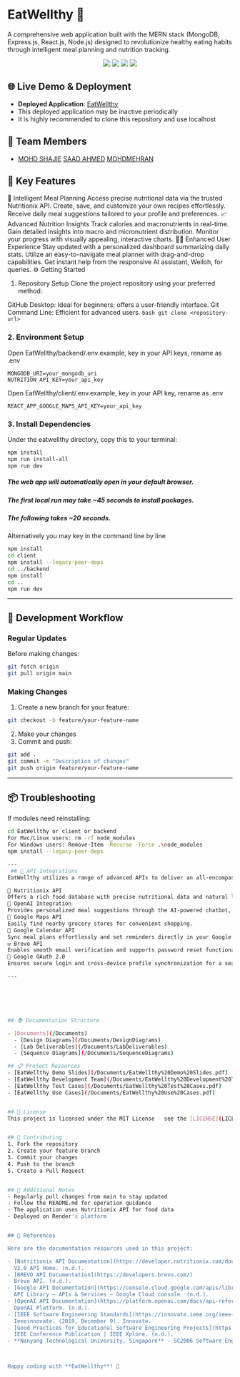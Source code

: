 # EatWellthy 🥗
A comprehensive web application built with the MERN stack (MongoDB, Express.js, React.js, Node.js) designed to revolutionize healthy eating habits through intelligent meal planning and nutrition tracking.

<p align="center">
  <img src="https://img.shields.io/badge/MongoDB-47A248?style=for-the-badge&logo=mongodb&logoColor=white" />
  <img src="https://img.shields.io/badge/Express.js-404D59?style=for-the-badge&logo=express&logoColor=white" />
  <img src="https://img.shields.io/badge/React-61DAFB?style=for-the-badge&logo=react&logoColor=white" />
  <img src="https://img.shields.io/badge/Node.js-339933?style=for-the-badge&logo=node.js&logoColor=white" />
</p>


## 🌐 Live Demo & Deployment
- **Deployed Application**: [EatWellthy](https://eatwellthy.onrender.com)
- This deployed application may be inactive periodically
- It is highly recommended to clone this repository and use localhost

## 👥 Team Members
- [MOHD SHAJIE](https://github.com/mdshajie720/SMART-EATWELTHY-AI)
  [SAAD AHMED]()
  [MOHDMEHRAN]()


## 🌟 Key Features
🍴 Intelligent Meal Planning
Access precise nutritional data via the trusted Nutritionix API.
Create, save, and customize your own recipes effortlessly.
Receive daily meal suggestions tailored to your profile and preferences.
📈 Advanced Nutrition Insights
Track calories and macronutrients in real-time.
Gain detailed insights into macro and micronutrient distribution.
Monitor your progress with visually appealing, interactive charts.
🧑‍💻 Enhanced User Experience
Stay updated with a personalized dashboard summarizing daily stats.
Utilize an easy-to-navigate meal planner with drag-and-drop capabilities.
Get instant help from the responsive AI assistant, Welloh, for queries.
⚙️ Getting Started
1. Repository Setup
Clone the project repository using your preferred method:

GitHub Desktop: Ideal for beginners; offers a user-friendly interface.
Git Command Line: Efficient for advanced users.
     ```bash
     git clone <repository-url>
     ```

### 2. Environment Setup
Open EatWellthy/backend/.env.example, key in your API keys, rename as .env
```
MONGODB_URI=your_mongodb_uri
NUTRITION_API_KEY=your_api_key
```
Open EatWellthy/client/.env.example, key in your API key, rename as .env
```
REACT_APP_GOOGLE_MAPS_API_KEY=your_api_key
```

### 3. Install Dependencies
Under the eatwellthy directory, copy this to your terminal:
```bash
npm install 
npm run install-all
npm run dev
```
##### The web app will automatically open in your default browser.
##### The first local run may take ~45 seconds to install packages.
##### The following takes ~20 seconds.

Alternatively you may key in the command line by line 
```bash
npm install 
cd client 
npm install --legacy-peer-deps
cd ../backend
npm install
cd ..
npm run dev
```

---
## 🔄 Development Workflow
### Regular Updates
Before making changes:
```bash
git fetch origin
git pull origin main
```

### Making Changes
1. Create a new branch for your feature:
```bash
git checkout -b feature/your-feature-name
```
2. Make your changes
3. Commit and push:
```bash
git add .
git commit -m "Description of changes"
git push origin feature/your-feature-name
```

---
## 📦 Troubleshooting
If modules need reinstalling:
```bash
cd EatWellthy or client or backend
For Mac/Linux users: rm -rf node_modules
For Windows users: Remove-Item -Recurse -Force .\node_modules 
npm install --legacy-peer-deps  

---
 ## 🔌 API Integrations
EatWellthy utilizes a range of advanced APIs to deliver an all-encompassing health and nutrition platform:

🥗 Nutritionix API
Offers a rich food database with precise nutritional data and natural language processing capabilities.
🤖 OpenAI Integration
Provides personalized meal suggestions through the AI-powered chatbot, Welloh.
📍 Google Maps API
Easily find nearby grocery stores for convenient shopping.
📅 Google Calendar API
Sync meal plans effortlessly and set reminders directly in your Google Calendar.
✉️ Brevo API
Enables smooth email verification and supports password reset functionality.
🔐 Google OAuth 2.0
Ensures secure login and cross-device profile synchronization for a seamless experience.

---






## 📚 Documentation Structure

- [Documents](/Documents)
  - [Design Diagrams](/Documents/DesignDiagrams)
  - [Lab Deliverables](/Documents/LabDeliverables)
  - [Sequence Diagrams](/Documents/SequenceDiagrams)

## 📋 Project Resources
- [EatWellthy Demo Slides](/Documents/EatWellthy%20Demo%20Slides.pdf)
- [EatWellthy Development Team](/Documents/EatWellthy%20Development%20Team.pdf)
- [EatWellthy Test Cases](/Documents/EatWellthy%20Test%20Cases.pdf)
- [EatWellthy Use Cases](/Documents/EatWellthy%20Use%20Cases.pdf)


## 📜 License
This project is licensed under the MIT License - see the [LICENSE](LICENSE) file for details


## 🤝 Contributing
1. Fork the repository
2. Create your feature branch
3. Commit your changes
4. Push to the branch
5. Create a Pull Request


## 📝 Additional Notes
- Regularly pull changes from main to stay updated
- Follow the README.md for operation guidance
- The application uses Nutritionix API for food data
- Deployed on Render's platform


## 🔗 References

Here are the documentation resources used in this project:

- [Nutritionix API Documentation](https://developer.nutritionix.com/docs/v2)  
  V2.0 API Home. (n.d.).
- [BREVO API Documentation](https://developers.brevo.com/)  
  Brevo API. (n.d.).
- [Google API Documentation](https://console.cloud.google.com/apis/library)  
  API Library – APIs & Services – Google Cloud console. (n.d.).
- [OpenAI API Documentation](https://platform.openai.com/docs/api-reference/introduction)  
  OpenAI Platform. (n.d.).
- [IEEE Software Engineering Standards](https://innovate.ieee.org/ieee-software-engineering-standards/)  
  Ieeeinnovate. (2019, December 9). Innovate.
- [Good Practices for Educational Software Engineering Projects](https://ieeexplore.ieee.org/document/4222631)  
  IEEE Conference Publication | IEEE Xplore. (n.d.).
- **Nanyang Technological University, Singapore** - SC2006 Software Engineering, Lecture Notes



Happy coding with **EatWellthy**! 💪
